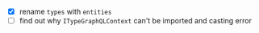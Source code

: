 - [x] rename `types` with `entities`
- [ ] find out why `ITypeGraphQLContext` can't be imported and casting error
